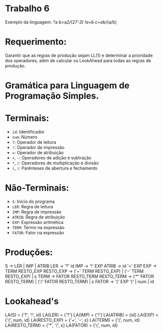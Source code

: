 # Trabalho 6 

Exemplo da linguagem: 
  ?a
  b=a*2/(27-3)
  !a+b
  c=a*b/(a/b)

# Requerimento:
Garantir que as regras de produção sejam LL(1) e determinar a prioridade dos operadores, além de calcular os LookAhead para todas as regras de produção.


# Gramática para Linguagem de Programação Simples.

# Terminais:
- `id`: Identificador
- `num`: Número
- `?`: Operador de leitura
- `!`: Operador de impressão
- `=`: Operador de atribuição
- `+`, `-`: Operadores de adição e subtração
- `*`, `/`: Operadores de multiplicação e divisão
- `(`, `)`: Parênteses de abertura e fechamento

# Não-Terminais:
- `S`: Início do programa
- `LER`: Regra de leitura
- `IMP`: Regra de impressão
- `ATRIB`: Regra de atribuição
- `EXP`: Expressão aritmética
- `TERM`: Termo na expressão
- `FATOR`: Fator na expressão

# Produções:

S -> LER | IMP | ATRIB
LER -> '?' id
IMP -> '!' EXP
ATRIB -> id '=' EXP
EXP -> TERM RESTO_EXP
RESTO_EXP -> ('+' TERM RESTO_EXP) | ('-' TERM RESTO_EXP) | ε
TERM -> FATOR RESTO_TERM
RESTO_TERM -> ('*' FATOR RESTO_TERM) | ('/' FATOR RESTO_TERM) | ε
FATOR -> '(' EXP ')' | num | id

# Lookahead's
LA(S) = {'?', '!', id}
LA(LER) = {'?'}
LA(IMP) = {'!'}
LA(ATRIB) = {id}
LA(EXP) = {'(', num, id}
LA(RESTO_EXP) = {'+', '-', ε}
LA(TERM) = {'(', num, id}
LA(RESTO_TERM) = {'*', '/', ε}
LA(FATOR) = {'(', num, id}
